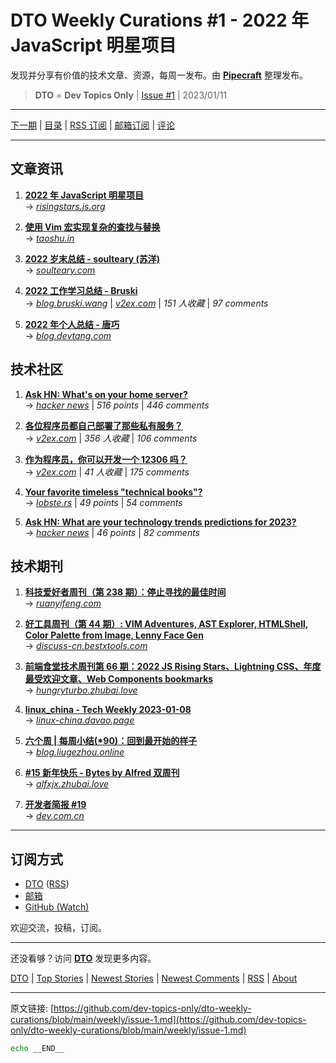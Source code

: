 # DTO Weekly Curations #1 - 2022 年 JavaScript 明星项目

发现并分享有价值的技术文章、资源，每周一发布。由 [**Pipecraft**](https://dto.pipecraft.net/) 整理发布。

> **DTO** = **Dev Topics Only** | [Issue #1](https://github.com/dev-topics-only/dto-weekly-curations/blob/main/weekly/issue-1.md) | 2023/01/11

---

[下一期](https://github.com/dev-topics-only/dto-weekly-curations/blob/main/weekly/issue-2.md) | [目录](https://github.com/dev-topics-only/dto-weekly-curations) | [RSS 订阅](https://dto.pipecraft.net/t/dto-weekly.rss) | [邮箱订阅](https://tinyletter.com/dto) | [评论](https://dto.pipecraft.net/s/v8iady/dto_weekly_curations_1_2022_javascript)

---

## 文章资讯

1. [**2022 年 JavaScript 明星项目**](https://dto.pipecraft.net/s/idxgj0/2022_javascript)  
   → [_risingstars.js.org_](https://risingstars.js.org/2022/zh)

2. [**使用 Vim 宏实现复杂的查找与替换**](https://dto.pipecraft.net/s/jfs2rd/vim)  
   → [_taoshu.in_](https://taoshu.in/vim/macro-find-replace.html)

3. [**2022 岁末总结 - soulteary (苏洋)**](https://dto.pipecraft.net/s/a96zri/2022_soulteary)  
   → [_soulteary.com_](https://soulteary.com/2022/12/29/2022-year-end-summary.html)

4. [**2022 工作学习总结 - Bruski**](https://dto.pipecraft.net/s/376sy5/2022_bruski)  
   → [_blog.bruski.wang_](https://blog.bruski.wang/2023/01/02/2022/2022-work-study-summary/) | [_v2ex.com_](https://www.v2ex.com/t/906269) | _151 人收藏_ | _97 comments_

5. [**2022 年个人总结 - 唐巧**](https://dto.pipecraft.net/s/4hvk7l/2022)  
   → [_blog.devtang.com_](https://blog.devtang.com/2023/01/01/2022-summary/)

## 技术社区

1. [**Ask HN: What's on your home server?**](https://dto.pipecraft.net/s/ir2pzl/ask_hn_what_s_on_your_home_server)  
   → [_hacker news_](https://news.ycombinator.com/item?id=34271167) | _516 points_ | _446 comments_

2. [**各位程序员都自己部署了那些私有服务？**](https://dto.pipecraft.net/s/elxnzt)  
   → [_v2ex.com_](https://www.v2ex.com/t/895498) | _356 人收藏_ | _106 comments_

3. [**作为程序员，你可以开发一个 12306 吗？**](https://dto.pipecraft.net/s/olwlob/12306)  
   → [_v2ex.com_](https://www.v2ex.com/t/906691) | _41 人收藏_ | _175 comments_

4. [**Your favorite timeless "technical books"?**](https://dto.pipecraft.net/s/qkli4f/your_favorite_timeless_technical_books)  
   → [_lobste.rs_](https://lobste.rs/s/blfhr3/your_favorite_timeless_technical_books) | _49 points_ | _54 comments_

5. [**Ask HN: What are your technology trends predictions for 2023?**](https://dto.pipecraft.net/s/eamz4u/ask_hn_what_are_your_technology_trends)  
   → [_hacker news_](https://news.ycombinator.com/item?id=33919535) | _46 points_ | _82 comments_

## 技术期刊

1. [**科技爱好者周刊（第 238 期）：停止寻找的最佳时间**](https://dto.pipecraft.net/s/0thsyp/238)  
   → [_ruanyifeng.com_](https://www.ruanyifeng.com/blog/2023/01/weekly-issue-238.html)

2. [**好工具周刊（第 44 期）: VIM Adventures, AST Explorer, HTMLShell, Color Palette from Image, Lenny Face Gen**](https://dto.pipecraft.net/s/mbkhez/44_vim_adventures_ast_explorer_htmlshell)  
   → [_discuss-cn.bestxtools.com_](https://discuss-cn.bestxtools.com/d/120)

3. [**前端食堂技术周刊第 66 期：2022 JS Rising Stars、Lightning CSS、年度最受欢迎文章、Web Components bookmarks**](https://dto.pipecraft.net/s/bn5fxi/66_2022_js_rising_stars_lightning_css_web)  
   → [_hungryturbo.zhubai.love_](https://hungryturbo.zhubai.love/posts/2224195169388093440)

4. [**linux_china - Tech Weekly 2023-01-08**](https://dto.pipecraft.net/s/mo9fur/linux_china_tech_weekly_2023_01_08)  
   → [_linux-china.davao.page_](https://linux-china.davao.page/blog/2023-01-08-tech-weekly/)

5. [**六个周 | 每周小结(\*90)：回到最开始的样子**](https://dto.pipecraft.net/s/yie5ur/90)  
   → [_blog.liugezhou.online_](https://blog.liugezhou.online/202301-No90/)

6. [**#15 新年快乐 - Bytes by Alfred 双周刊**](https://dto.pipecraft.net/s/mavrt7/15_bytes_by_alfred)  
   → [_alfxjx.zhubai.love_](https://alfxjx.zhubai.love/posts/2221116585723322368)

7. [**开发者简报 #19**](https://dto.pipecraft.net/s/vpnldd/19)  
   → [_dev.com.cn_](https://dev.com.cn/post/441556081798283266)

---

## 订阅方式

- [DTO](https://dto.pipecraft.net/t/dto-weekly) ([RSS](https://dto.pipecraft.net/t/dto-weekly.rss))
- [邮箱](https://tinyletter.com/dto)
- [GitHub (Watch)](https://github.com/dev-topics-only/dto-weekly-curations)

欢迎交流，投稿，订阅。

---

还没看够？访问 [**DTO**](https://dto.pipecraft.net/) 发现更多内容。

[DTO](https://dto.pipecraft.net/) | [Top Stories](https://dto.pipecraft.net/top) | [Newest Stories](https://dto.pipecraft.net/newest) | [Newest Comments](https://dto.pipecraft.net/comments) | [RSS](https://dto.pipecraft.net/s/8enlvn/dto_rss_feed) | [About](https://dto.pipecraft.net/about)

---

原文链接: [https://github.com/dev-topics-only/dto-weekly-curations/blob/main/weekly/issue-1.md](https://github.com/dev-topics-only/dto-weekly-curations/blob/main/weekly/issue-1.md)

```bash
echo __END__
```
